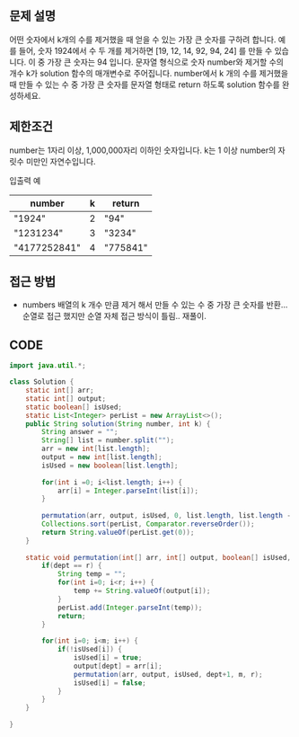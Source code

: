 ## 문제 설명
>
어떤 숫자에서 k개의 수를 제거했을 때 얻을 수 있는 가장 큰 숫자를 구하려 합니다.
예를 들어, 숫자 1924에서 수 두 개를 제거하면 [19, 12, 14, 92, 94, 24] 를 만들 수 있습니다. 이 중 가장 큰 숫자는 94 입니다.
문자열 형식으로 숫자 number와 제거할 수의 개수 k가 solution 함수의 매개변수로 주어집니다. number에서 k 개의 수를 제거했을 때 만들 수 있는 수 중 가장 큰 숫자를 문자열 형태로 return 하도록 solution 함수를 완성하세요.

## 제한조건
>
number는 1자리 이상, 1,000,000자리 이하인 숫자입니다.
k는 1 이상 number의 자릿수 미만인 자연수입니다.

입출력 예

|number|k|return|
|------|-|------|
|"1924"|2|"94"|
|"1231234"|3|"3234"|
|"4177252841"|4|"775841"|

## 접근 방법
- numbers 배열의 k 개수 만큼 제거 해서 만들 수 있는 수 중 가장 큰 숫자를 반환... 순열로 접근 했지만 순열 자체 접근 방식이 틀림.. 재풀이.

## CODE
```java
import java.util.*;

class Solution {
    static int[] arr;
    static int[] output;
    static boolean[] isUsed;
    static List<Integer> perList = new ArrayList<>();
    public String solution(String number, int k) {
        String answer = "";
        String[] list = number.split("");
        arr = new int[list.length];
        output = new int[list.length];
        isUsed = new boolean[list.length];
        
        for(int i =0; i<list.length; i++) {
            arr[i] = Integer.parseInt(list[i]);
        }
        
        permutation(arr, output, isUsed, 0, list.length, list.length - k);
        Collections.sort(perList, Comparator.reverseOrder());
        return String.valueOf(perList.get(0));
    }
    
    static void permutation(int[] arr, int[] output, boolean[] isUsed, int dept, int m, int r) {
        if(dept == r) {
            String temp = "";
            for(int i=0; i<r; i++) {
                temp += String.valueOf(output[i]);
            }
            perList.add(Integer.parseInt(temp));
            return;
        }
        
        for(int i=0; i<m; i++) {
            if(!isUsed[i]) {
                isUsed[i] = true;
                output[dept] = arr[i];
                permutation(arr, output, isUsed, dept+1, m, r);
                isUsed[i] = false;
            }
        }
    }
            
}
```
